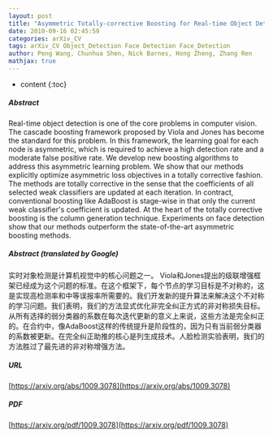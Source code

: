 ```yaml
---
layout: post
title: "Asymmetric Totally-corrective Boosting for Real-time Object Detection"
date: 2010-09-16 02:45:59
categories: arXiv_CV
tags: arXiv_CV Object_Detection Face Detection Face_Detection
author: Peng Wang, Chunhua Shen, Nick Barnes, Hong Zheng, Zhang Ren
mathjax: true
---
```


* content
{:toc}

##### Abstract
Real-time object detection is one of the core problems in computer vision. The cascade boosting framework proposed by Viola and Jones has become the standard for this problem. In this framework, the learning goal for each node is asymmetric, which is required to achieve a high detection rate and a moderate false positive rate. We develop new boosting algorithms to address this asymmetric learning problem. We show that our methods explicitly optimize asymmetric loss objectives in a totally corrective fashion. The methods are totally corrective in the sense that the coefficients of all selected weak classifiers are updated at each iteration. In contract, conventional boosting like AdaBoost is stage-wise in that only the current weak classifier's coefficient is updated. At the heart of the totally corrective boosting is the column generation technique. Experiments on face detection show that our methods outperform the state-of-the-art asymmetric boosting methods.

##### Abstract (translated by Google)
实时对象检测是计算机视觉中的核心问题之一。 Viola和Jones提出的级联增强框架已经成为这个问题的标准。在这个框架下，每个节点的学习目标是不对称的，这是实现高检测率和中等误报率所需要的。我们开发新的提升算法来解决这个不对称的学习问题。我们表明，我们的方法显式优化非完全纠正方式的非对称损失目标。从所有选择的弱分类器的系数在每次迭代更新的意义上来说，这些方法是完全纠正的。在合约中，像AdaBoost这样的传统提升是阶段性的，因为只有当前弱分类器的系数被更新。在完全纠正助推的核心是列生成技术。人脸检测实验表明，我们的方法胜过了最先进的非对称增强方法。

##### URL
[https://arxiv.org/abs/1009.3078](https://arxiv.org/abs/1009.3078)

##### PDF
[https://arxiv.org/pdf/1009.3078](https://arxiv.org/pdf/1009.3078)

